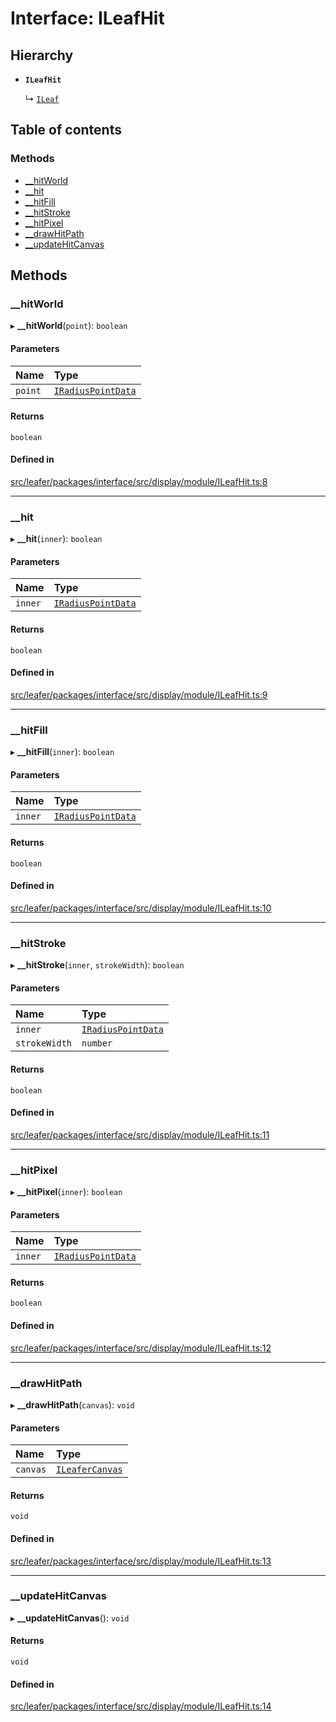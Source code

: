 # Interface: ILeafHit

## Hierarchy

- **`ILeafHit`**

  ↳ [`ILeaf`](ILeaf.md)

## Table of contents

### Methods

- [\_\_hitWorld](ILeafHit.md#__hitworld)
- [\_\_hit](ILeafHit.md#__hit)
- [\_\_hitFill](ILeafHit.md#__hitfill)
- [\_\_hitStroke](ILeafHit.md#__hitstroke)
- [\_\_hitPixel](ILeafHit.md#__hitpixel)
- [\_\_drawHitPath](ILeafHit.md#__drawhitpath)
- [\_\_updateHitCanvas](ILeafHit.md#__updatehitcanvas)

## Methods

### \_\_hitWorld

▸ **__hitWorld**(`point`): `boolean`

#### Parameters

| Name | Type |
| :------ | :------ |
| `point` | [`IRadiusPointData`](IRadiusPointData.md) |

#### Returns

`boolean`

#### Defined in

[src/leafer/packages/interface/src/display/module/ILeafHit.ts:8](https://github.com/leaferjs/leafer/blob/9496e2973fd92c147ae5dbbf3c11ffcd5991c0f1/packages/interface/src/display/module/ILeafHit.ts#L8)

___

### \_\_hit

▸ **__hit**(`inner`): `boolean`

#### Parameters

| Name | Type |
| :------ | :------ |
| `inner` | [`IRadiusPointData`](IRadiusPointData.md) |

#### Returns

`boolean`

#### Defined in

[src/leafer/packages/interface/src/display/module/ILeafHit.ts:9](https://github.com/leaferjs/leafer/blob/9496e2973fd92c147ae5dbbf3c11ffcd5991c0f1/packages/interface/src/display/module/ILeafHit.ts#L9)

___

### \_\_hitFill

▸ **__hitFill**(`inner`): `boolean`

#### Parameters

| Name | Type |
| :------ | :------ |
| `inner` | [`IRadiusPointData`](IRadiusPointData.md) |

#### Returns

`boolean`

#### Defined in

[src/leafer/packages/interface/src/display/module/ILeafHit.ts:10](https://github.com/leaferjs/leafer/blob/9496e2973fd92c147ae5dbbf3c11ffcd5991c0f1/packages/interface/src/display/module/ILeafHit.ts#L10)

___

### \_\_hitStroke

▸ **__hitStroke**(`inner`, `strokeWidth`): `boolean`

#### Parameters

| Name | Type |
| :------ | :------ |
| `inner` | [`IRadiusPointData`](IRadiusPointData.md) |
| `strokeWidth` | `number` |

#### Returns

`boolean`

#### Defined in

[src/leafer/packages/interface/src/display/module/ILeafHit.ts:11](https://github.com/leaferjs/leafer/blob/9496e2973fd92c147ae5dbbf3c11ffcd5991c0f1/packages/interface/src/display/module/ILeafHit.ts#L11)

___

### \_\_hitPixel

▸ **__hitPixel**(`inner`): `boolean`

#### Parameters

| Name | Type |
| :------ | :------ |
| `inner` | [`IRadiusPointData`](IRadiusPointData.md) |

#### Returns

`boolean`

#### Defined in

[src/leafer/packages/interface/src/display/module/ILeafHit.ts:12](https://github.com/leaferjs/leafer/blob/9496e2973fd92c147ae5dbbf3c11ffcd5991c0f1/packages/interface/src/display/module/ILeafHit.ts#L12)

___

### \_\_drawHitPath

▸ **__drawHitPath**(`canvas`): `void`

#### Parameters

| Name | Type |
| :------ | :------ |
| `canvas` | [`ILeaferCanvas`](ILeaferCanvas.md) |

#### Returns

`void`

#### Defined in

[src/leafer/packages/interface/src/display/module/ILeafHit.ts:13](https://github.com/leaferjs/leafer/blob/9496e2973fd92c147ae5dbbf3c11ffcd5991c0f1/packages/interface/src/display/module/ILeafHit.ts#L13)

___

### \_\_updateHitCanvas

▸ **__updateHitCanvas**(): `void`

#### Returns

`void`

#### Defined in

[src/leafer/packages/interface/src/display/module/ILeafHit.ts:14](https://github.com/leaferjs/leafer/blob/9496e2973fd92c147ae5dbbf3c11ffcd5991c0f1/packages/interface/src/display/module/ILeafHit.ts#L14)
